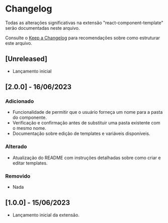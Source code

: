 # Changelog

Todas as alterações significativas na extensão "react-component-template" serão documentadas neste arquivo.

Consulte o [Keep a Changelog](http://keepachangelog.com/) para recomendações sobre como estruturar este arquivo.

## [Unreleased]

- Lançamento inicial

## [2.0.0] - 16/06/2023

### Adicionado

- Funcionalidade de permitir que o usuário forneça um nome para a pasta do componente.
- Verificação e confirmação antes de substituir uma pasta existente com o mesmo nome.
- Documentação sobre edição de templates e variáveis disponíveis.

### Alterado

- Atualização do README com instruções detalhadas sobre como criar e editar templates.

### Removido

- Nada

## [1.0.0] - 15/06/2023

- Lançamento inicial da extensão.
